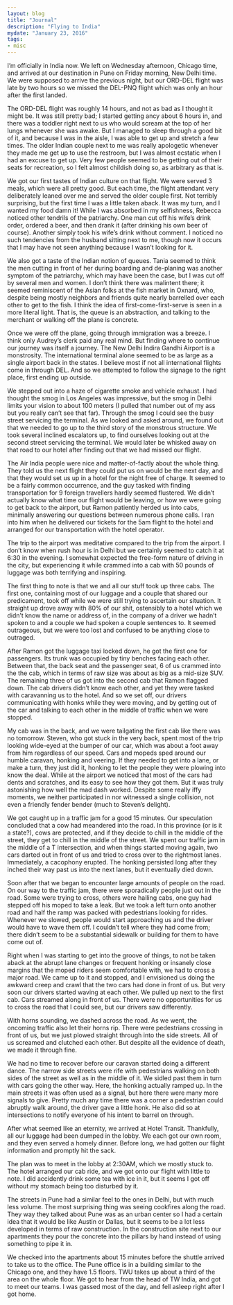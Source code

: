 ```yaml
---
layout: blog
title: "Journal"
description: "Flying to India"
mydate: "January 23, 2016"
tags:
- misc
---
```



I’m officially in India now. We left on Wednesday afternoon, Chicago time, and arrived at our destination in Pune on Friday morning, New Delhi time. We were supposed to arrive the previous night, but our ORD-DEL flight was late by two hours so we missed the DEL-PNQ flight which was only an hour after the first landed. 

The ORD-DEL flight was roughly 14 hours, and not as bad as I thought it might be. It was still pretty bad; I started getting ancy about 6 hours in, and there was a toddler right next to us who would scream at the top of her lungs whenever she was awake. But I managed to sleep through a good bit of it, and because I was in the aisle, I was able to get up and stretch a few times. The older Indian couple next to me was really apologetic whenever they made me get up to use the restroom, but I was almost ecstatic when I had an excuse to get up. Very few people seemed to be getting out of their seats for recreation, so I felt almost childish doing so, as arbitrary as that is.

We got our first tastes of Indian culture on that flight. We were served 3 meals, which were all pretty good. But each time, the flight attendant very deliberately leaned over me and served the older couple first. Not terribly surprising, but the first time I was a little taken aback. It was my turn, and I wanted my food damn it! While I was absorbed in my selfishness, Rebecca noticed other tendrils of the patriarchy. One man cut off his wife’s drink order, ordered a beer, and then drank it (after drinking his own beer of course). Another simply took his wife’s drink without comment. I noticed no such tendencies from the husband sitting next to me, though now it occurs that I may have not seen anything because I wasn’t looking for it.

We also got a taste of the Indian notion of queues. Tania seemed to think the men cutting in front of her during boarding and de-planing was another symptom of the patriarchy, which may have been the case, but I was cut off by several men and women. I don’t think there was malintent there; it seemed reminiscent of the Asian folks at the fish market in Oxnard, who, despite being mostly neighbors and friends quite nearly barrelled over each other to get to the fish. I think the idea of first-come-first-serve is seen in a more literal light. That is, the queue is an abstraction, and talking to the merchant or walking off the plane is concrete.

Once we were off the plane, going through immigration was a breeze. I think only Audrey’s clerk paid any real mind. But finding where to continue our journey was itself a journey. The New Delhi Indira Gandhi Airport is a monstrosity. The international terminal alone seemed to be as large as a single airport back in the states. I believe most if not all international flights come in through DEL. And so we attempted to follow the signage to the right place, first ending up outside.

We stepped out into a haze of cigarette smoke and vehicle exhaust. I had thought the smog in Los Angeles was impressive, but the smog in Delhi limits your vision to about 100 meters (I pulled that number out of my ass but you really can’t see that far). Through the smog I could see the busy street servicing the terminal. As we looked and asked around, we found out that we needed to go up to the third story of the monstrous structure. We took several inclined escalators up, to find ourselves looking out at the second street servicing the terminal. We would later be whisked away on that road to our hotel after finding out that we had missed our flight.

The Air India people were nice and matter-of-factly about the whole thing. They told us the next flight they could put us on would be the next day, and that they would set us up in a hotel for the night free of charge. It seemed to be a fairly common occurrence, and the guy tasked with finding transportation for 9 foreign travellers hardly seemed flustered. We didn’t actually know what time our flight would be leaving, or how we were going to get back to the airport, but Ramon patiently herded us into cabs, minimally answering our questions between numerous phone calls. I ran into him when he delivered our tickets for the 5am flight to the hotel and arranged for our transportation with the hotel operator. 

The trip to the airport was meditative compared to the trip from the airport. I don’t know when rush hour is in Delhi but we certainly seemed to catch it at 6:30 in the evening. I somewhat expected the free-form nature of driving in the city, but experiencing it while crammed into a cab with 50 pounds of luggage was both terrifying and inspiring.

The first thing to note is that we and all our stuff took up three cabs. The first one, containing most of our luggage and a couple that shared our predicament, took off while we were still trying to ascertain our situation. It straight up drove away with 80% of our shit, ostensibly to a hotel which we didn’t know the name or address of, in the company of a driver we hadn’t spoken to and a couple we had spoken a couple sentences to. It seemed outrageous, but we were too lost and confused to be anything close to outraged.

After Ramon got the luggage taxi locked down, he got the first one for passengers. Its trunk was occupied by tiny benches facing each other. Between that, the back seat and the passenger seat, 6 of us crammed into the the cab, which in terms of raw size was about as big as a mid-size SUV. The remaining three of us got into the second cab that Ramon flagged down. The cab drivers didn’t know each other, and yet they were tasked with caravanning us to the hotel. And so we set off, our drivers communicating with honks while they were moving, and by getting out of the car and talking to each other in the middle of traffic when we were stopped. 

My cab was in the back, and we were tailgating the first cab like there was no tomorrow. Steven, who got stuck in the very back, spent most of the trip looking wide-eyed at the bumper of our car, which was about a foot away from him regardless of our speed. Cars and mopeds sped around our humble caravan, honking and veering. If they needed to get into a lane, or make a turn, they just did it, honking to let the people they were plowing into know the deal. While at the airport we noticed that most of the cars had dents and scratches, and its easy to see how they got them. But it was truly astonishing how well the mad dash worked. Despite some really iffy moments, we neither participated in nor witnessed a single collision, not even a friendly fender bender (much to Steven’s delight). 

We got caught up in a traffic jam for a good 15 minutes. Our speculation concluded that a cow had meandered into the road. In this province (or is it a state?), cows are protected, and if they decide to chill in the middle of the street, they get to chill in the middle of the street. We spent our traffic jam in the middle of a T intersection, and when things started moving again, two cars darted out in front of us and tried to cross over to the rightmost lanes. Immediately, a cacophony erupted. The honking persisted long after they inched their way past us into the next lanes, but it eventually died down.

Soon after that we began to encounter large amounts of people on the road. On our way to the traffic jam, there were sporadically people just out in the road. Some were trying to cross, others were hailing cabs, one guy had stepped off his moped to take a leak. But we took a left turn onto another road and half the ramp was packed with pedestrians looking for rides. Whenever we slowed, people would start approaching us and the driver would have to wave them off. I couldn’t tell where they had come from; there didn’t seem to be a substantial sidewalk or building for them to have come out of. 

Right when I was starting to get into the groove of things, to not be taken aback at the abrupt lane changes or frequent honking or insanely close margins that the moped riders seem comfortable with, we had to cross a major road. We came up to it and stopped, and I envisioned us doing the awkward creep and crawl that the two cars had done in front of us. But very soon our drivers started waving at each other. We pulled up next to the first cab. Cars streamed along in front of us. There were no opportunities for us to cross the road that I could see, but our drivers saw differently.

With horns sounding, we dashed across the road. As we went, the oncoming traffic also let their horns rip. There were pedestrians crossing in front of us, but we just plowed straight through into the side streets. All of us screamed and clutched each other. But despite all the evidence of death, we made it through fine.

We had no time to recover before our caravan started doing a different dance. The narrow side streets were rife with pedestrians walking on both sides of the street as well as in the middle of it. We sidled past them in turn with cars going the other way. Here, the honking actually ramped up. In the main streets it was often used as a signal, but here there were many more signals to give. Pretty much any time there was a corner a pedestrian could abruptly walk around, the driver gave a little honk. He also did so at intersections to notify everyone of his intent to barrel on through.

After what seemed like an eternity, we arrived at Hotel Transit. Thankfully, all our luggage had been dumped in the lobby. We each got our own room, and they even served a homely dinner. Before long, we had gotten our flight information and promptly hit the sack.

The plan was to meet in the lobby at 2:30AM, which we mostly stuck to. The hotel arranged our cab ride, and we got onto our flight with little to note. I did accidently drink some tea with ice in it, but it seems I got off without my stomach being too disturbed by it.

The streets in Pune had a similar feel to the ones in Delhi, but with much less volume. The most surprising thing was seeing cookfires along the road. They way they talked about Pune was as an urban center so I had a certain idea that it would be like Austin or Dallas, but it seems to be a lot less developed in terms of raw construction. In the construction site next to our apartments they pour the concrete into the pillars by hand instead of using something to pipe it in. 

We checked into the apartments about 15 minutes before the shuttle arrived to take us to the office. The Pune office is in a building similar to the Chicago one, and they have 1.5 floors. TWU takes up about a third of the area on the whole floor. We got to hear from the head of TW India, and got to meet our teams. I was gassed most of the day, and fell asleep right after I got home.
